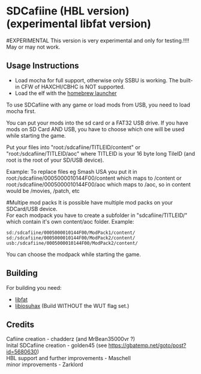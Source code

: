 # SDCafiine (HBL version) (experimental libfat version)

#EXPERIMENTAL
This version is very experimental and only for testing.!!!! May or may not work.

## Usage Instructions
- Load mocha for full support, otherwise only SSBU is working. The built-in CFW of HAXCHI/CBHC is NOT supported.
- Load the elf with the [homebrew launcher](https://github.com/dimok789/homebrew_launcher)  

To use SDCafiine with any game or load mods from USB, you need to load mocha first.  

You can put your mods into the sd card or a FAT32 USB drive. If you have mods on SD Card AND USB, you have to choose which one will be used while starting the game.  
  
Put your files into "root:/sdcafiine/TITLEID/content" or "root:/sdcafiine/TITLEID/aoc" where TITLEID is your 16 byte long TileID (and root is the root of your SD/USB device).  
  
Example: To replace files eg Smash USA you put it in root:/sdcafiine/0005000010144F00/content which maps to /content or root:/sdcafiine/0005000010144F00/aoc which maps to /aoc, so in content would be /movies, /patch, etc  

#Multipe mod packs
It is possible have multiple mod packs on your SDCard/USB device.  
For each modpack you have to create a subfolder in "sdcafiine/TITLEID/" which contain it's own content/aoc folder. Example:

```
sd:/sdcafiine/0005000010144F00/ModPack1/content/  
sd:/sdcafiine/0005000010144F00/ModPack2/content/  
usb:/sdcafiine/0005000010144F00/ModPack2/content/ 
```

You can choose the modpack while starting the game.


## Building
For building you need: 
- [libfat](https://github.com/aliaspider/libfat/)
- [libiosuhax](https://github.com/dimok789/libiosuhax) (Build WITHOUT the WUT flag set.)

## Credits
Cafiine creation - chadderz (and MrBean35000vr ?)  
Inital SDCafiine creation - golden45 (see https://gbatemp.net/goto/post?id=5680630)  
HBL support and further improvements - Maschell  
minor improvements - Zarklord 
